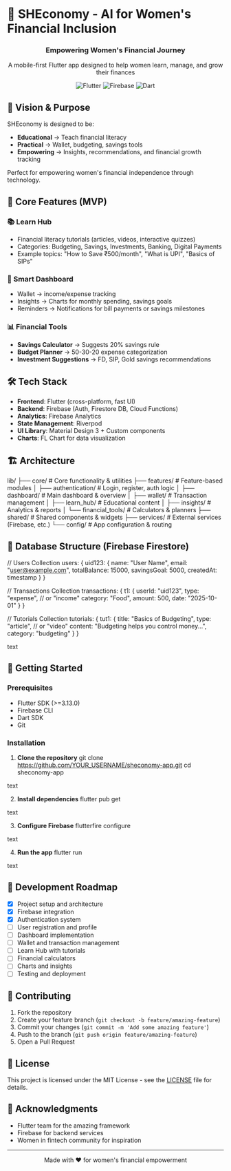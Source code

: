 # 🏦 SHEconomy - AI for Women's Financial Inclusion

<div align="center">
  <h3>Empowering Women's Financial Journey</h3>
  <p>A mobile-first Flutter app designed to help women learn, manage, and grow their finances</p>
  
  ![Flutter](https://img.shields.io/badge/Flutter-%2302569B.svg?style=for-the-badge&logo=Flutter&logoColor=white)
  ![Firebase](https://img.shields.io/badge/firebase-%23039BE5.svg?style=for-the-badge&logo=firebase)
  ![Dart](https://img.shields.io/badge/dart-%230175C2.svg?style=for-the-badge&logo=dart&logoColor=white)
</div>

## 🌟 Vision & Purpose

SHEconomy is designed to be:
- **Educational** → Teach financial literacy
- **Practical** → Wallet, budgeting, savings tools  
- **Empowering** → Insights, recommendations, and financial growth tracking

Perfect for empowering women's financial independence through technology.

## 🚀 Core Features (MVP)

### 📚 Learn Hub
- Financial literacy tutorials (articles, videos, interactive quizzes)
- Categories: Budgeting, Savings, Investments, Banking, Digital Payments
- Example topics: "How to Save ₹500/month", "What is UPI", "Basics of SIPs"

### 💼 Smart Dashboard  
- Wallet → income/expense tracking
- Insights → Charts for monthly spending, savings goals
- Reminders → Notifications for bill payments or savings milestones

### 📊 Financial Tools
- **Savings Calculator** → Suggests 20% savings rule
- **Budget Planner** → 50-30-20 expense categorization
- **Investment Suggestions** → FD, SIP, Gold savings recommendations

## 🛠️ Tech Stack

- **Frontend**: Flutter (cross-platform, fast UI)
- **Backend**: Firebase (Auth, Firestore DB, Cloud Functions)
- **Analytics**: Firebase Analytics
- **State Management**: Riverpod
- **UI Library**: Material Design 3 + Custom components
- **Charts**: FL Chart for data visualization

## 🏗️ Architecture
lib/
├── core/ # Core functionality & utilities
├── features/ # Feature-based modules
│ ├── authentication/ # Login, register, auth logic
│ ├── dashboard/ # Main dashboard & overview
│ ├── wallet/ # Transaction management
│ ├── learn_hub/ # Educational content
│ ├── insights/ # Analytics & reports
│ └── financial_tools/ # Calculators & planners
├── shared/ # Shared components & widgets
├── services/ # External services (Firebase, etc.)
└── config/ # App configuration & routing

## 📱 Database Structure (Firebase Firestore)

// Users Collection
users: {
uid123: {
name: "User Name",
email: "user@example.com",
totalBalance: 15000,
savingsGoal: 5000,
createdAt: timestamp
}
}

// Transactions Collection
transactions: {
t1: {
userId: "uid123",
type: "expense", // or "income"
category: "Food",
amount: 500,
date: "2025-10-01"
}
}

// Tutorials Collection
tutorials: {
tut1: {
title: "Basics of Budgeting",
type: "article", // or "video"
content: "Budgeting helps you control money...",
category: "budgeting"
}
}

text

## 🚦 Getting Started

### Prerequisites
- Flutter SDK (>=3.13.0)
- Firebase CLI  
- Dart SDK
- Git

### Installation

1. **Clone the repository**
git clone https://github.com/YOUR_USERNAME/sheconomy-app.git
cd sheconomy-app

text

2. **Install dependencies**
flutter pub get

text

3. **Configure Firebase**
flutterfire configure

text

4. **Run the app**
flutter run

text

## 🧪 Development Roadmap

- [x] Project setup and architecture
- [x] Firebase integration
- [x] Authentication system
- [ ] User registration and profile
- [ ] Dashboard implementation  
- [ ] Wallet and transaction management
- [ ] Learn Hub with tutorials
- [ ] Financial calculators
- [ ] Charts and insights
- [ ] Testing and deployment

## 🤝 Contributing

1. Fork the repository
2. Create your feature branch (`git checkout -b feature/amazing-feature`)
3. Commit your changes (`git commit -m 'Add some amazing feature'`)
4. Push to the branch (`git push origin feature/amazing-feature`)
5. Open a Pull Request

## 📄 License

This project is licensed under the MIT License - see the [LICENSE](LICENSE) file for details.

## 🙏 Acknowledgments

- Flutter team for the amazing framework
- Firebase for backend services  
- Women in fintech community for inspiration

---

<div align="center">
<p>Made with ❤️ for women's financial empowerment</p>
</div>
